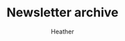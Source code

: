---
layout: post
title: Newsletter archive
author: Heather
section: newsletter
categories: [newsletter, heather]
audience: ''
keywords: ''
goals: ''
actions: ''
---